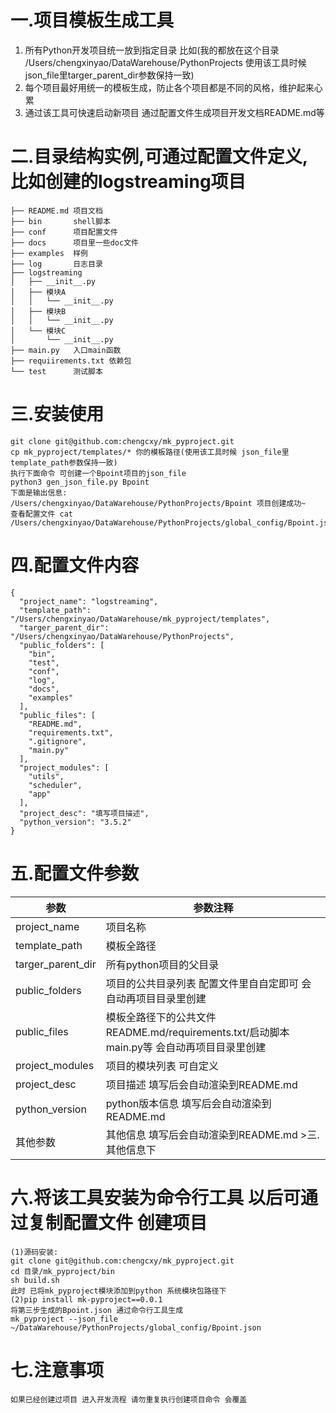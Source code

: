 # 一.项目模板生成工具

1. 所有Python开发项目统一放到指定目录 比如(我的都放在这个目录 /Users/chengxinyao/DataWarehouse/PythonProjects 使用该工具时候 json_file里targer_parent_dir参数保持一致)
2. 每个项目最好用统一的模板生成，防止各个项目都是不同的风格，维护起来心累
3. 通过该工具可快速启动新项目 通过配置文件生成项目开发文档README.md等

# 二.目录结构实例,可通过配置文件定义,比如创建的logstreaming项目

```
├── README.md 项目文档
├── bin       shell脚本
├── conf      项目配置文件
├── docs      项目里一些doc文件
├── examples  样例
├── log       日志目录
├── logstreaming
│   ├── __init__.py
│   ├── 模块A
│   │   └── __init__.py
│   ├── 模块B
│   │   └── __init__.py
│   └── 模块C
│       └── __init__.py
├── main.py   入口main函数
├── requiirements.txt 依赖包
└── test      测试脚本
```

# 三.安装使用

```
git clone git@github.com:chengcxy/mk_pyproject.git
cp mk_pyproject/templates/* 你的模板路径(使用该工具时候 json_file里template_path参数保持一致)
执行下面命令 可创建一个Bpoint项目的json_file
python3 gen_json_file.py Bpoint
下面是输出信息:
/Users/chengxinyao/DataWarehouse/PythonProjects/Bpoint 项目创建成功~
查看配置文件 cat /Users/chengxinyao/DataWarehouse/PythonProjects/global_config/Bpoint.json
```

# 四.配置文件内容

```
{
  "project_name": "logstreaming",
  "template_path": "/Users/chengxinyao/DataWarehouse/mk_pyproject/templates",
  "targer_parent_dir": "/Users/chengxinyao/DataWarehouse/PythonProjects",
  "public_folders": [
    "bin",
    "test",
    "conf",
    "log",
    "docs",
    "examples"
  ],
  "public_files": [
    "README.md",
    "requirements.txt",
    ".gitignore",
    "main.py"
  ],
  "project_modules": [
    "utils",
    "scheduler",
    "app"
  ],
  "project_desc": "填写项目描述",
  "python_version": "3.5.2"
}
```

# 五.配置文件参数

|参数|参数注释
|---|---
|project_name|项目名称
|template_path|模板全路径
|targer_parent_dir|所有python项目的父目录
|public_folders|项目的公共目录列表 配置文件里自自定即可 会自动再项目目录里创建
|public_files|模板全路径下的公共文件 README.md/requirements.txt/启动脚本main.py等 会自动再项目目录里创建
|project_modules|项目的模块列表 可自定义
|project_desc|项目描述 填写后会自动渲染到README.md
|python_version|python版本信息 填写后会自动渲染到README.md
|其他参数|其他信息 填写后会自动渲染到README.md >三.其他信息下


# 六.将该工具安装为命令行工具 以后可通过复制配置文件 创建项目

```
(1)源码安装:
git clone git@github.com:chengcxy/mk_pyproject.git
cd 目录/mk_pyproject/bin
sh build.sh
此时 已将mk_pyproject模块添加到python 系统模块包路径下
(2)pip install mk-pyproject==0.0.1
将第三步生成的Bpoint.json 通过命令行工具生成
mk_pyproject --json_file ~/DataWarehouse/PythonProjects/global_config/Bpoint.json
```

# 七.注意事项

```
如果已经创建过项目 进入开发流程 请勿重复执行创建项目命令 会覆盖
```

